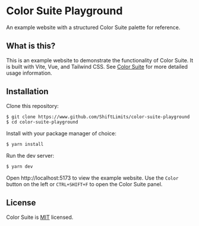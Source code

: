 # Color Suite Playground

An example website with a structured Color Suite palette for reference.

## What is this?

This is an example website to demonstrate the functionality of Color Suite. It is built with Vite, Vue, and Tailwind CSS. See [Color Suite](https://www.github.com/ShiftLimits/tailwindcss-color-suite) for more detailed usage information.

## Installation

Clone this repository:

```bash
$ git clone https://www.github.com/ShiftLimits/color-suite-playground
$ cd color-suite-playground
```

Install with your package manager of choice:

```bash
$ yarn install
```

Run the dev server:

```bash
$ yarn dev
```

Open http://localhost:5173 to view the example website. Use the `Color` button on the left or `CTRL+SHIFT+F` to open the Color Suite panel.

## License

Color Suite is [MIT](LICENSE) licensed.